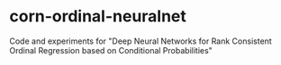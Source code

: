 # corn-ordinal-neuralnet
Code and experiments for "Deep Neural Networks for Rank Consistent Ordinal Regression based on Conditional Probabilities"
